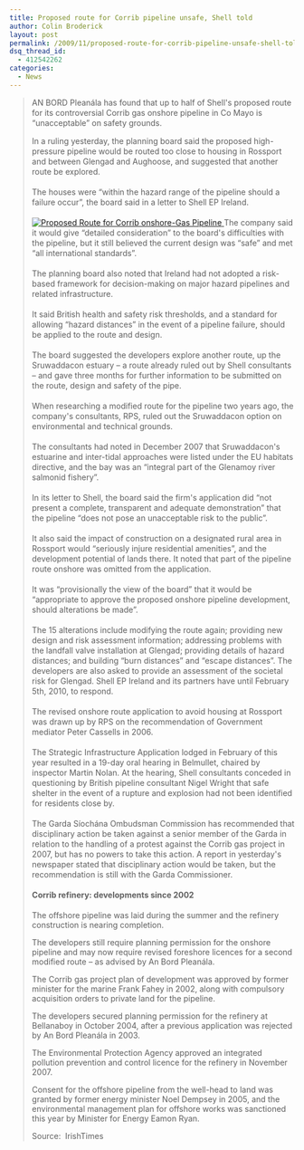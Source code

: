 ```yaml
---
title: Proposed route for Corrib pipeline unsafe, Shell told
author: Colin Broderick
layout: post
permalink: /2009/11/proposed-route-for-corrib-pipeline-unsafe-shell-told/
dsq_thread_id:
  - 412542262
categories:
  - News
---
```

> <span style="line-height: 18px;">AN BORD Pleanála has found that up to half of Shell's proposed route for its controversial Corrib gas onshore pipeline in Co Mayo is “unacceptable” on safety grounds.</span>
> 
> <p style="line-height: 18px; margin-top: 0px; margin-right: 0px; margin-bottom: 18px; margin-left: 0px;">
>   In a ruling yesterday, the planning board said the proposed high-pressure pipeline would be routed too close to housing in Rossport and between Glengad and Aughoose, and suggested that another route be explored.
> </p>
> 
> <p style="line-height: 18px; margin-top: 0px; margin-right: 0px; margin-bottom: 18px; margin-left: 0px;">
>   The houses were “within the hazard range of the pipeline should a failure occur”, the board said in a letter to Shell EP Ireland.
> </p>
> 
> <p style="line-height: 18px; margin-top: 0px; margin-right: 0px; margin-bottom: 18px; margin-left: 0px;">
>   <a href="{{site.baseurl}}/wp-content/gallery/post/proposed-route-for-corrib-onshore-gas-pipeline.jpg" title="" class="shutterset_singlepic10" > <img class="ngg-singlepic ngg-left" src="{{site.baseurl}}/wp-content/gallery/cache/10__320x240_proposed-route-for-corrib-onshore-gas-pipeline.jpg" alt="Proposed Route for Corrib onshore-Gas Pipeline" title="Proposed Route for Corrib onshore-Gas Pipeline" /> </a> The company said it would give “detailed consideration” to the board's difficulties with the pipeline, but it still believed the current design was “safe” and met “all international standards”.
> </p>
> 
> <p style="line-height: 18px; margin-top: 0px; margin-right: 0px; margin-bottom: 18px; margin-left: 0px;">
>   The planning board also noted that Ireland had not adopted a risk-based framework for decision-making on major hazard pipelines and related infrastructure.
> </p>
> 
> <p style="line-height: 18px; margin-top: 0px; margin-right: 0px; margin-bottom: 18px; margin-left: 0px;">
>   It said British health and safety risk thresholds, and a standard for allowing “hazard distances” in the event of a pipeline failure, should be applied to the route and design.
> </p>
> 
> <p style="line-height: 18px; margin-top: 0px; margin-right: 0px; margin-bottom: 18px; margin-left: 0px;">
>   The board suggested the developers explore another route, up the Sruwaddacon estuary – a route already ruled out by Shell consultants – and gave three months for further information to be submitted on the route, design and safety of the pipe.
> </p>
> 
> <p style="line-height: 18px; margin-top: 0px; margin-right: 0px; margin-bottom: 18px; margin-left: 0px;">
>   When researching a modified route for the pipeline two years ago, the company's consultants, RPS, ruled out the Sruwaddacon option on environmental and technical grounds.
> </p>
> 
> <p style="line-height: 18px; margin-top: 0px; margin-right: 0px; margin-bottom: 18px; margin-left: 0px;">
>   The consultants had noted in December 2007 that Sruwaddacon's estuarine and inter-tidal approaches were listed under the EU habitats directive, and the bay was an “integral part of the Glenamoy river salmonid fishery”.
> </p>
> 
> <p style="line-height: 18px; margin-top: 0px; margin-right: 0px; margin-bottom: 18px; margin-left: 0px;">
>   In its letter to Shell, the board said the firm's application did “not present a complete, transparent and adequate demonstration” that the pipeline “does not pose an unacceptable risk to the public”.
> </p>
> 
> <p style="line-height: 18px; margin-top: 0px; margin-right: 0px; margin-bottom: 18px; margin-left: 0px;">
>   It also said the impact of construction on a designated rural area in Rossport would “seriously injure residential amenities”, and the development potential of lands there. It noted that part of the pipeline route onshore was omitted from the application.
> </p>
> 
> <p style="line-height: 18px; margin-top: 0px; margin-right: 0px; margin-bottom: 18px; margin-left: 0px;">
>   It was “provisionally the view of the board” that it would be “appropriate to approve the proposed onshore pipeline development, should alterations be made”.
> </p>
> 
> <p style="line-height: 18px; margin-top: 0px; margin-right: 0px; margin-bottom: 18px; margin-left: 0px;">
>   The 15 alterations include modifying the route again; providing new design and risk assessment information; addressing problems with the landfall valve installation at Glengad; providing details of hazard distances; and building “burn distances” and “escape distances”. The developers are also asked to provide an assessment of the societal risk for Glengad. Shell EP Ireland and its partners have until February 5th, 2010, to respond.
> </p>
> 
> <p style="line-height: 18px; margin-top: 0px; margin-right: 0px; margin-bottom: 18px; margin-left: 0px;">
>   The revised onshore route application to avoid housing at Rossport was drawn up by RPS on the recommendation of Government mediator Peter Cassells in 2006.
> </p>
> 
> <p style="line-height: 18px; margin-top: 0px; margin-right: 0px; margin-bottom: 18px; margin-left: 0px;">
>   The Strategic Infrastructure Application lodged in February of this year resulted in a 19-day oral hearing in Belmullet, chaired by inspector Martin Nolan. At the hearing, Shell consultants conceded in questioning by British pipeline consultant Nigel Wright that safe shelter in the event of a rupture and explosion had not been identified for residents close by.
> </p>
> 
> <p style="line-height: 18px; margin-top: 0px; margin-right: 0px; margin-bottom: 18px; margin-left: 0px;">
>   The Garda Síochána Ombudsman Commission has recommended that disciplinary action be taken against a senior member of the Garda in relation to the handling of a protest against the Corrib gas project in 2007, but has no powers to take this action. A report in yesterday's newspaper stated that disciplinary action would be taken, but the recommendation is still with the Garda Commissioner.
> </p>
> 
> <p style="line-height: 18px; margin-top: 0px; margin-right: 0px; margin-bottom: 18px; margin-left: 0px;">
>   <strong>Corrib refinery: developments since 2002 </strong>
> </p>
> 
> The offshore pipeline was laid during the summer and the refinery construction is nearing completion.
> 
> The developers still require planning permission for the onshore pipeline and may now require revised foreshore licences for a second modified route – as advised by An Bord Pleanála.
> 
> The Corrib gas project plan of development was approved by former minister for the marine Frank Fahey in 2002, along with compulsory acquisition orders to private land for the pipeline.
> 
> The developers secured planning permission for the refinery at Bellanaboy in October 2004, after a previous application was rejected by An Bord Pleanála in 2003.
> 
> The Environmental Protection Agency approved an integrated pollution prevention and control licence for the refinery in November 2007.
> 
> Consent for the offshore pipeline from the well-head to land was granted by former energy minister Noel Dempsey in 2005, and the environmental management plan for offshore works was sanctioned this year by Minister for Energy Eamon Ryan.
> 
> <p style="line-height: 18px; margin-top: 0px; margin-right: 0px; margin-bottom: 18px; margin-left: 0px;">
>   Source:  IrishTimes
> </p>

